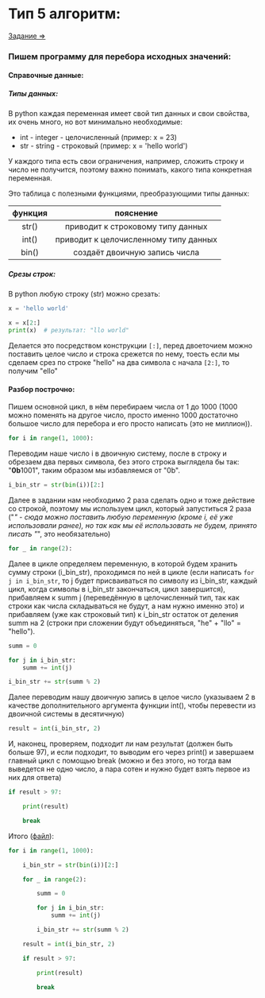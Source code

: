 # Тип 5 алгоритм:

[Задание =>](https://inf-ege.sdamgia.ru/problem?id=15791)

### Пишем программу для перебора исходных значений:

#### Справочные данные:

##### Типы данных:

В python каждая переменная имеет свой тип данных и свои свойства, их очень много, но вот минимально необходимые:
- int - integer - целочисленный (пример: x = 23)
- str - string - строковый (пример: x = 'hello world')

У каждого типа есть свои ограничения, например, сложить строку и число не получится, поэтому важно понимать,
какого типа конкретная переменная.

Это таблица с полезными функциями, преобразующими типы данных:

| функция |               пояснение               |
|:-------:|:-------------------------------------:|
|  str()  |   приводит к строковому типу данных   |
|  int()  | приводит к целочисленному типу данных |
|  bin()  |     создаёт двоичную запись числа     |

##### Срезы строк:
В python любую строку (str) можно срезать:
```python
x = 'hello world'

x = x[2:]
print(x)  # результат: "llo world"
```
Делается это посредством конструкции `[:]`, перед двоеточием можно поставить целое число и строка
срежется по нему, тоесть если мы сделаем срез по строке "hello" на два символа с начала `[2:]`, то получим "ello"

#### Разбор построчно:

Пишем основной цикл, в нём перебираем числа от 1 до 1000
(1000 можно поменять на другое число, просто именно 1000 
достаточно большое число для перебора и его просто написать (это не миллион)).
```python
for i in range(1, 1000):
```

Переводим наше число i в двоичную систему, после в строку и обрезаем два первых символа,
без этого строка выглядела бы так: "**0b**1001", таким образом мы избавляемся от "0b".
```python
i_bin_str = str(bin(i))[2:]
```

Далее в задании нам необходимо 2 раза сделать одно и тоже действие со строкой, поэтому мы
используем цикл, который запуститься 2 раза ("_" - сюда можно поставить любую переменную
(кроме i, её уже использовали ранее), но так как мы её использовать не будем, принято писать "_", это необязательно)
```python
for _ in range(2):
```

Далее в цикле определяем переменную, в которой будем хранить сумму строки (i_bin_str),
проходимся по ней в цикле (если написать `for j in i_bin_str`, то j будет присваиваться
по символу из i_bin_str, каждый цикл, когда символы в i_bin_str закончаться, цикл завершится),
прибавляем к summ j
(переведённую в целочисленный тип, так как строки как числа складываться не будут, а нам нужно именно это)
и прибавляем (уже как строковый тип) к i_bin_str остаток от деления summ на 2
(строки при сложении будут объединяться, "he" + "llo" = "hello").
```python
summ = 0

for j in i_bin_str:
    summ += int(j)

i_bin_str += str(summ % 2)
```

Далее переводим нашу двоичную запись в целое число (указываем 2 в качестве дополнительного аргумента функции
int(), чтобы перевести из двоичной системы в десятичную)
```python
result = int(i_bin_str, 2)
```

И, наконец, проверяем, подходит ли нам результат (должен быть больше 97), и если подходит, то
выводим его через print() и завершаем главный цикл с помощью break
(можно и без этого, но тогда вам выведется не одно число, а пара сотен и нужно будет взять первое из них для ответа)
```python
if result > 97:

    print(result)

    break
```

Итого ([файл](5_EZ.py)):
```python
for i in range(1, 1000):

    i_bin_str = str(bin(i))[2:]

    for _ in range(2):

        summ = 0

        for j in i_bin_str:
            summ += int(j)

        i_bin_str += str(summ % 2)

    result = int(i_bin_str, 2)

    if result > 97:

        print(result)

        break
```
